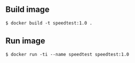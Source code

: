 ## Build image

```
$ docker build -t speedtest:1.0 . 
```
## Run image

```
$ docker run -ti --name speedtest speedtest:1.0
```
